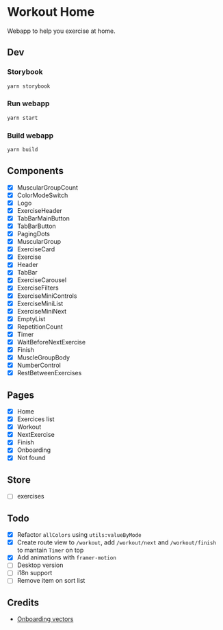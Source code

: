 # Workout Home

Webapp to help you exercise at home.

## Dev

### Storybook

```bash
yarn storybook
```

### Run webapp

```bash
yarn start
```

### Build webapp

```bash
yarn build
```

## Components

- [x] MuscularGroupCount
- [x] ColorModeSwitch
- [x] Logo
- [x] ExerciseHeader
- [x] TabBarMainButton
- [x] TabBarButton
- [x] PagingDots
- [x] MuscularGroup
- [x] ExerciseCard
- [x] Exercise
- [x] Header
- [x] TabBar
- [x] ExerciseCarousel
- [x] ExerciseFilters
- [x] ExerciseMiniControls
- [x] ExerciseMiniList
- [x] ExerciseMiniNext
- [x] EmptyList
- [x] RepetitionCount
- [x] Timer
- [x] WaitBeforeNextExercise
- [x] Finish
- [x] MuscleGroupBody
- [x] NumberControl
- [x] RestBetweenExercises

## Pages

- [x] Home
- [x] Exercices list
- [x] Workout
- [x] NextExercise
- [x] Finish
- [x] Onboarding
- [x] Not found

## Store

- [ ] exercises

## Todo

- [x] Refactor `allColors` using `utils:valueByMode`
- [x] Create route view to `/workout`, add `/workout/next` and `/workout/finish` to mantain `Timer` on top
- [x] Add animations with `framer-motion`
- [ ] Desktop version
- [ ] i18n support
- [ ] Remove item on sort list

## Credits

- [Onboarding vectors](https://pt.vecteezy.com/arte-vetorial/133933-vetores-de-treinamento-de-desportista)
